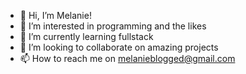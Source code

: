- 👋 Hi, I’m Melanie!
- 👀 I’m interested in programming and the likes
- 🌱 I’m currently learning fullstack
- 💞️ I’m looking to collaborate on amazing projects
- 📫 How to reach me on melanieblogged@gmail.com

<!---
melaniepy/melaniepy is a ✨ special ✨ repository because its `README.md` (this file) appears on your GitHub profile.
You can click the Preview link to take a look at your changes.
--->
